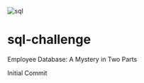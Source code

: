 
![sql](https://user-images.githubusercontent.com/82190357/130314251-3e15062d-b0c6-40d7-80cb-f85e21f9f116.png)



# sql-challenge
Employee Database: A Mystery in Two Parts



Initial Commit  
